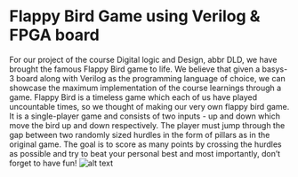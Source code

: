 # Flappy Bird Game using Verilog & FPGA board
For our project of the course Digital logic and Design, abbr DLD, we have brought the famous Flappy Bird game to life. We believe that given a basys-3 board along with Verilog as the programming language of choice, we can showcase the maximum implementation of the course learnings through a game. Flappy Bird is a timeless game which each of us have played uncountable times, so we thought of making our very own flappy bird game. It is a single-player game and consists of two inputs - up and down which move the bird up and down respectively. The player must jump through the gap between two randomly sized hurdles in the form of pillars as in the original game. The goal is to score as many points by crossing the hurdles as possible and try to beat your personal best and most importantly, don’t forget to have fun!
![alt text](https://psmag.com/.image/c_limit%2Ccs_srgb%2Cq_auto:good%2Cw_660/MTI3NTgyMjIwOTYwNjM1MzU4/flappy-bird.webp)
